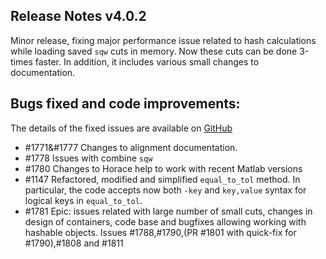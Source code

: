 ## Release Notes v4.0.2

Minor release, fixing major performance issue related to
hash calculations while loading saved `sqw` cuts in memory.
Now these cuts can be done 3-times faster. In addition, it includes
various small changes to documentation.

## Bugs fixed and code improvements:
   The details of the fixed issues are available on
   [GitHub](https://github.com/pace-neutrons/Horace/issues/)
 - #1771&#1777 Changes to alignment documentation.
 - #1778 Issues with combine `sqw`
 - #1780 Changes to Horace help to work with recent Matlab versions
 - #1147 Refactored, modified and simplified `equal_to_tol` method.
         In particular, the code accepts now both `-key` and `key,value` 
         syntax for logical keys in `equal_to_tol`.
 - #1781 Epic: issues related with large number of small cuts,
         changes in design of containers, code base and bugfixes
         allowing working with hashable objects. 
         Issues #1788,#1790,(PR #1801 with quick-fix for #1790),#1808 and #1811